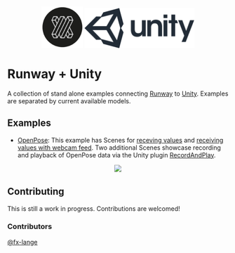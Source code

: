 <p align="center">
  <img src="resources/runway_icon.png" width="95">
  <img src="resources/unity_icon.png" width="250">
</p>

# Runway + Unity

A collection of stand alone examples connecting [Runway](https://runwayml.com/) to [Unity](https://unity3d.com/).
Examples are separated by current available models.

## Examples

- [OpenPose](https://github.com/runwayml/examples_unity/tree/master/openpose): This example has Scenes for [receving values](https://github.com/runwayml/examples_unity/tree/master/openpose/receiveOnly/Assets/Scenes) and [receiving values with webcam feed](https://github.com/runwayml/examples_unity/tree/master/openpose/receiveOnly/Assets/Scenes). Two additional Scenes showcase recording and playback of OpenPose data via the Unity plugin [RecordAndPlay](https://github.com/fx-lange/unity-record-and-play).

<p align="center">
<img src="https://github.com/runwayml/examples_unity/blob/master/resources/OpenPose.png" width=700  />
</p>

## Contributing

This is still a work in progress. Contributions are welcomed!

  ### Contributors
  
  [@fx-lange](https://github.com/fx-lange)
